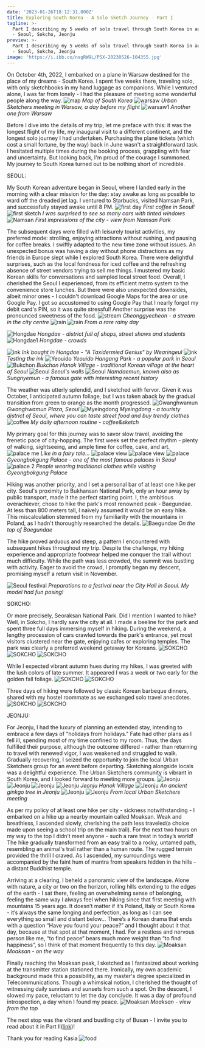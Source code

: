 ```yaml
---
date: '2023-01-26T18:12:31.000Z'
title: Exploring South Korea - A Solo Sketch Journey - Part I
tagline: >-
  Part I describing my 5 weeks of solo travel through South Korea in autumn 2022
  - Seoul, Sokcho, Jeonju
preview: >-
  Part I describing my 5 weeks of solo travel through South Korea in autumn 2022
  - Seoul, Sokcho, Jeonju
image: 'https://i.ibb.co/nsgRW9L/PSX-20230526-104355.jpg'
---
```

On October 4th, 2022, I embarked on a plane in Warsaw destined for the place of my dreams - South Korea. I spent five weeks there, traveling solo, with only sketchbooks in my hand luggage as companions. While I ventured alone, I was far from lonely - I had the pleasure of meeting some wonderful people along the way.
![map](https://i.ibb.co/r5jqC62/South-Korea-Map-1.jpg "map")
*Map of South Korea*
![warsaw](https://i.ibb.co/181snrB/PSX-20230131-142051.jpg "warsaw")
*Urban Sketchers meeting in Warsaw, a day before my flight*
![warsaw1](https://i.ibb.co/pZrKKrY/PXL-20221002-192003889.jpg "warsaw1")
*Another one from Warsaw*

Before I dive into the details of my trip, let me preface with this: it was the longest flight of my life, my inaugural visit to a different continent, and the longest solo journey I had undertaken. Purchasing the plane tickets (which cost a small fortune, by the way) back in June wasn't a straightforward task. I hesitated multiple times during the booking process, grappling with fear and uncertainty. But looking back, I'm proud of the courage I summoned. My journey to South Korea turned out to be nothing short of incredible.

SEOUL:

My South Korean adventure began in Seoul, where I landed early in the morning with a clear mission for the day: stay awake as long as possible to ward off the dreaded jet lag. I ventured to Starbucks, visited Namsan Park, and successfully stayed awake until 8 PM.
![first day](https://i.ibb.co/DWMmrSB/PXL-20221005-023446656-MP.jpg "first day")
*First coffee in Seoul!*
![first sketch](https://i.ibb.co/NrChchD/PXL-20221005-030500189.jpg "first sketch")
*I was surprised to see so many cars with tinted windows*
![Namsan](https://i.ibb.co/P1c7Fs4/PSX-20230202-201240.jpg "Namsan")
*First impressions of the city - view from Namsan Park*

The subsequent days were filled with leisurely tourist activities, my preferred mode: strolling, enjoying attractions without rushing, and pausing for coffee breaks. I swiftly adapted to the new time zone without issues. An unexpected bonus was having a day without phone distractions as my friends in Europe slept while I explored South Korea. There were delightful surprises, such as the local fondness for iced coffee and the refreshing absence of street vendors trying to sell me things. I mustered my basic Korean skills for conversations and sampled local street food. Overall, I cherished the Seoul I experienced, from its efficient metro system to the convenience store lunches. But there were also unexpected downsides, albeit minor ones - I couldn't download Google Maps for the area or use Google Pay. I got so accustomed to using Google Pay that I nearly forgot my debit card's PIN, so it was quite stressful! Another surprise was the pronounced sweetness of the food.
![stream](https://i.ibb.co/Yfq5PHb/PSX-20230203-203354.jpg "stream")
*Cheonggyecheon - a stream in the city centre*
![rain](https://i.ibb.co/mDnWgvH/PSX-20230216-181154.jpg "rain")
![rain](https://i.ibb.co/7GZqTbj/PSX-20230216-181218.jpg "rain")
*From a rare rainy day*

![Hongdae](https://i.ibb.co/d0zgZBB/PSX-20230215-200315.jpg "Hongdae")
*Hongdae - district full of shops, street shows and students*
![Hongdae1](https://i.ibb.co/Hn5CBwp/PSX-20230215-200238.jpg "Hongdae1")
*Hongdae - crowds*

![ink](https://i.ibb.co/QXfkXP3/PSX-20230215-200347.jpg "ink")
*Ink bought in Hongdae - "A Taxidermied Genius" by Wearingeul*
![ink](https://i.ibb.co/KyS5J7y/PSX-20230305-192658.jpg "ink")
*Testing the ink*
![Yeouido](https://i.ibb.co/7zjVGrb/PSX-20230305-192755.jpg "Yeouido")
*Yeouido Hangang Park - a popular park in Seoul*
![Bukchon](https://i.ibb.co/3dqNHrd/PSX-20230216-181117.jpg "Bukchon")
*Bukchon Hanok Village - traditional Korean village at the heart of Seoul*
![Seoul](https://i.ibb.co/W6tk2KH/PSX-20230311-142700.jpg "Seoul")
*Seoul's walls*
![Seoul](https://i.ibb.co/0hY0t4d/PSX-20230308-203130.jpg "Seoul")
*Namdaemun, known also as Sungnyemun - a famous gate with interesting recent history*

The weather was utterly splendid, and I sketched with fervor. Given it was October, I anticipated autumn foliage, but I was taken aback by the gradual transition from green to orange as the month progressed.
![Gwanghwamun](https://i.ibb.co/tcwzwHB/PSX-20230311-142744.jpg "Gwanghwamun")
*Gwanghwamun Plaza, Seoul*
![Myeingdong](https://i.ibb.co/XysZjmJ/PSX-20230219-195318.jpg "Myeingdong")
*Myeingdong - a touristy district of Seoul, where you can taste street food and buy trendy clothes*
![coffee](https://i.ibb.co/6m8kpCn/PXL-20221010-052924034.jpg "coffee")
*My daily afternoon routine - coffee&sketch*

My primary goal for this journey was to savor slow travel, avoiding the frenetic pace of city-hopping. The first week set the perfect rhythm - plenty of walking, sightseeing, and ample time for coffee, cake, and art.
![palace me](https://i.ibb.co/L0qHvz2/IMG-20221006-172528-906.jpg "palace me")
*Like in a fairy tale...*
![palace view](https://i.ibb.co/xqt32GF/PXL-20221006-052823223.jpg "palace view")
![palace view](https://i.ibb.co/Fz8z5L1/PSX-20230207-231505.jpg "palace view")
![palace](https://i.ibb.co/4sbXL7x/PSX-20230207-231605.jpg "palace")
*Gyeongbokgung Palace - one of the most famous palaces in Seoul*
![palace 2](https://i.ibb.co/QNtYzBD/PSX-20230207-231439.jpg "palace 2")
*People wearing traditional clothes while visiting Gyeongbokgung Palace*

Hiking was another priority, and I set a personal bar of at least one hike per city. Seoul's proximity to Bukhansan National Park, only an hour away by public transport, made it the perfect starting point. I, the ambitious overachiever, chose to hike the park's most renowned peak - Baegundae. At less than 800 meters tall, I naively assumed it would be an easy hike. This miscalculation stemmed from my familiarity with the mountains in Poland, as I hadn't thoroughly researched the details.
![Baegundae](https://i.ibb.co/C8GkTns/PSX-20230210-232412.jpg "Baegundae")
*On the top of Baegundae*

The hike proved arduous and steep, a pattern I encountered with subsequent hikes throughout my trip. Despite the challenge, my hiking experience and appropriate footwear helped me conquer the trail without much difficulty. While the path was less crowded, the summit was bustling with activity. Eager to avoid the crowd, I promptly began my descent, promising myself a return visit in November.

![Seoul festival](https://i.ibb.co/Zz49xSQ/PSX-20221016-215030.jpg "Seoul festival")
*Preparations to a festival near the City Hall in Seoul. My model had fun posing!*

SOKCHO:

Or more precisely, Seoraksan National Park. Did I mention I wanted to hike? Well, in Sokcho, I hardly saw the city at all. I made a beeline for the park and spent three full days immersing myself in hiking. During the weekend, a lengthy procession of cars crawled towards the park's entrance, yet most visitors clustered near the gate, enjoying cafes or exploring temples. The park was clearly a preferred weekend getaway for Koreans.
![SOKCHO](https://i.ibb.co/dJbgjwf/PXL-20221014-055711150.jpg "SOKCHO")
![SOKCHO](https://i.ibb.co/Xy6pZ6V/PXL-20221014-034831729.jpg "SOKCHO")
![SOKCHO](https://i.ibb.co/NT8sQFq/PSX-20230301-163702.jpg "SOKCHO")

While I expected vibrant autumn hues during my hikes, I was greeted with the lush colors of late summer. It appeared I was a week or two early for the golden fall foliage.
![SOKCHO](https://i.ibb.co/8dntjzQ/PSX-20230227-192501.jpg "SOKCHO")
![SOKCHO](https://i.ibb.co/vHWWhrv/PSX-20230224-124855-1.jpg "SOKCHO")

Three days of hiking were followed by classic Korean barbeque dinners, shared with my hostel roommate as we exchanged solo travel anecdotes.
![SOKCHO](https://i.ibb.co/GPpfZ9w/PSX-20230220-180649-1.jpg "SOKCHO")
![SOKCHO](https://i.ibb.co/pPJMDkn/PSX-20230222-104209.jpg "SOKCHO")

JEONJU:

For Jeonju, I had the luxury of planning an extended stay, intending to embrace a few days of "holidays from holidays." Fate had other plans as I fell ill, spending most of my time confined to my room. Thus, the days fulfilled their purpose, although the outcome differed - rather than returning to travel with renewed vigor, I was weakened and struggled to walk. Gradually recovering, I seized the opportunity to join the local Urban Sketchers group for an event before departing. Sketching alongside locals was a delightful experience. The Urban Sketchers community is vibrant in South Korea, and I looked forward to meeting more groups.
![Jeonju](https://i.ibb.co/GRYk5n7/PSX-20230311-142446.jpg "Jeonju")
![Jeonju](https://i.ibb.co/q7yXsSv/PSX-20230311-142555.jpg "Jeonju")
![Jeonju](https://i.ibb.co/m9bWCC3/PSX-20230313-132517.jpg "Jeonju")
![Jeonju](https://i.ibb.co/bK8db5D/PSX-20230313-132651.jpg "Jeonju")
*Jeonju Hanok Village*
![Jeonju](https://i.ibb.co/KVR9wYX/PSX-20230313-132545.jpg "Jeonju")
*An ancient ginkgo tree in Jeonju*
![Jeonju](https://i.ibb.co/B4P4VHT/PSX-20230309-232628.jpg "Jeonju")
![Jeonju](https://i.ibb.co/T87pNCs/PSX-20230309-232555.jpg "Jeonju")
*From local Urban Sketchers meeting*

As per my policy of at least one hike per city - sickness notwithstanding - I embarked on a hike up a nearby mountain called Moaksan. Weak and breathless, I ascended slowly, cherishing the path less traveled(a choice made upon seeing a school trip on the main trail).  For the next two hours on my way to the top I didn’t meet anyone - such a rare treat in today’s world! The hike gradually transformed from an easy trail to a rocky, untamed path, resembling an animal's trail rather than a human route. The rugged terrain provided the thrill I craved. As I ascended, my surroundings were accompanied by the faint hum of mantra from speakers hidden in the hills - a distant Buddhist temple.

Arriving at a clearing, I beheld a panoramic view of the landscape. Alone with nature, a city or two on the horizon, rolling hills extending to the edges of the earth - I sat there, feeling an overwhelming sense of belonging, feeling the same way I always feel when hiking since that first meeting with mountains 15 years ago. It doesn’t matter if it’s Poland, Italy or South Korea - it’s always the same longing and perfection, as long as I can see everything so small and distant below… There’s a Korean drama that ends with a question “Have you found your peace?” and I thought about it that day, because at that spot at that moment, I had. For a restless and nervous person like me, “to find peace” bears much more weight than “to find happiness”, so I think of that moment frequently to this day. 
![Moaksan](https://i.ibb.co/zhDqd3v/PSX-20230315-102255.jpg "Moaksan")
*Moaksan - on the way*

Finally reaching the Moaksan peak, I sketched as I fantasized about working at the transmitter station stationed there. Ironically, my own academic background made this a possibility, as my master's degree specialized in Telecommunications. Though a whimsical notion, I cherished the thought of witnessing daily sunrises and sunsets from such a spot. On the descent, I slowed my pace, reluctant to let the day conclude. It was a day of profound introspection, a day when I found my peace.
![Moaksan](https://i.ibb.co/rfXVpr0/PSX-20230315-102447.jpg "Moaksan")
*Moaksan - view from the top*

The next stop was the vibrant and bustling city of Busan - I invite you to read about it in Part II([link](https://www.adventurerartist.com/blog/f4ae2ee6-b8f7-4a77-9c57-1a8d8cd7a1b3))!

Thank you for reading
Kasia
![food](https://i.ibb.co/bdvK3WN/IMG-20221007-WA0014.jpg "food")

